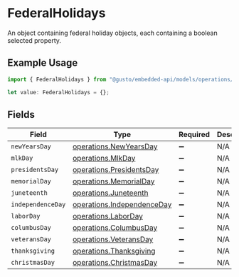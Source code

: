 # FederalHolidays

An object containing federal holiday objects, each containing a boolean selected property.

## Example Usage

```typescript
import { FederalHolidays } from "@gusto/embedded-api/models/operations/postcompaniescompanyuuidholidaypaypolicy.js";

let value: FederalHolidays = {};
```

## Fields

| Field                                                                    | Type                                                                     | Required                                                                 | Description                                                              |
| ------------------------------------------------------------------------ | ------------------------------------------------------------------------ | ------------------------------------------------------------------------ | ------------------------------------------------------------------------ |
| `newYearsDay`                                                            | [operations.NewYearsDay](../../models/operations/newyearsday.md)         | :heavy_minus_sign:                                                       | N/A                                                                      |
| `mlkDay`                                                                 | [operations.MlkDay](../../models/operations/mlkday.md)                   | :heavy_minus_sign:                                                       | N/A                                                                      |
| `presidentsDay`                                                          | [operations.PresidentsDay](../../models/operations/presidentsday.md)     | :heavy_minus_sign:                                                       | N/A                                                                      |
| `memorialDay`                                                            | [operations.MemorialDay](../../models/operations/memorialday.md)         | :heavy_minus_sign:                                                       | N/A                                                                      |
| `juneteenth`                                                             | [operations.Juneteenth](../../models/operations/juneteenth.md)           | :heavy_minus_sign:                                                       | N/A                                                                      |
| `independenceDay`                                                        | [operations.IndependenceDay](../../models/operations/independenceday.md) | :heavy_minus_sign:                                                       | N/A                                                                      |
| `laborDay`                                                               | [operations.LaborDay](../../models/operations/laborday.md)               | :heavy_minus_sign:                                                       | N/A                                                                      |
| `columbusDay`                                                            | [operations.ColumbusDay](../../models/operations/columbusday.md)         | :heavy_minus_sign:                                                       | N/A                                                                      |
| `veteransDay`                                                            | [operations.VeteransDay](../../models/operations/veteransday.md)         | :heavy_minus_sign:                                                       | N/A                                                                      |
| `thanksgiving`                                                           | [operations.Thanksgiving](../../models/operations/thanksgiving.md)       | :heavy_minus_sign:                                                       | N/A                                                                      |
| `christmasDay`                                                           | [operations.ChristmasDay](../../models/operations/christmasday.md)       | :heavy_minus_sign:                                                       | N/A                                                                      |